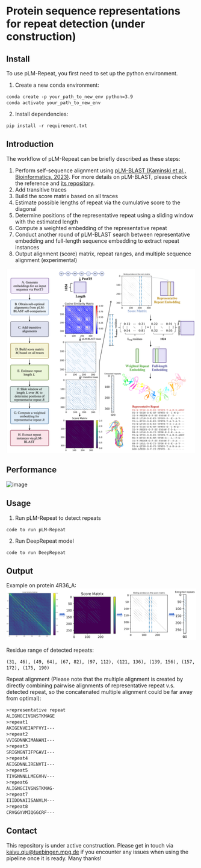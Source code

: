 # Protein sequence representations for repeat detection (under construction)

## Install
To use pLM-Repeat, you first need to set up the python environment.
1. Create a new conda environment:
```
conda create -p your_path_to_new_env python=3.9
conda activate your_path_to_new_env
```
2. Install dependencies:
```
pip install -r requirement.txt
```
## Introduction
The workflow of pLM-Repeat can be briefly described as these steps:
1. Perform self-sequence alignment using [pLM-BLAST (Kaminski et al., Bioinformatics, 2023)](https://academic.oup.com/bioinformatics/article/39/10/btad579/7277200). For more details on pLM-BLAST, please check the reference and [its repository](https://github.com/labstructbioinf/pLM-BLAST).
2. Add transitive traces
3. Build the score matrix based on all traces
4. Estimate possible lengths of repeat via the cumulative score to the diagonal
5. Determine positions of the representative repeat using a sliding window with the estimated length
6. Compute a weighted embedding of the representative repeat
7. Conduct another round of pLM-BLAST search between representative embedding and full-length sequence embedding to extract repeat instances
8. Output alignment (score) matrix, repeat ranges, and multiple sequence alignment (experimental)

![image](https://github.com/KYQiu21/plmrepeat/blob/main/figure/figure1_workflow.jpg)

## Performance
![image](https://github.com/KYQiu21/plmrepeat/blob/main/figure/figure3_performance_case.jpg)

## Usage
1. Run pLM-Repeat to detect repeats
```
code to run pLM-Repeat
```
2. Run DeepRepeat model
```
code to run DeepRepeat
```

## Output
Example on protein 4R36_A:\
![image](https://github.com/KYQiu21/plmrepeat/blob/main/figure/example.png)

Residue range of detected repeats:
```
(31, 46), (49, 64), (67, 82), (97, 112), (121, 136), (139, 156), (157, 172), (175, 190)
```
Repeat alignment (Please note that the multiple alignment is created by directly combining pairwise alignments of representative repeat v.s. detected repeat, so the concatenated multiple alignment could be far away from optimal):
```
>representative repeat
ALIGNGCIVGNSTKMAGE
>repeat1
AKIGENVEIAPFVYI---
>repeat2
VVIGDNNKIMANANI---
>repeat3
SRIGNGNTIFPGAVI---
>repeat4
AEIGDNNLIRENVTI---
>repeat5
TIVGNNNLLMEGVHV---
>repeat6
ALIGNGCIVGNSTKMAG-
>repeat7
IIIDDNAIISANVLM---
>repeat8
CRVGGYVMIQGGCRF---
```

## Contact
This repository is under active construction. Please get in touch via kaiyu.qiu@tuebingen.mpg.de if you encounter any issues when using the pipeline once it is ready. Many thanks!
